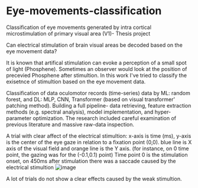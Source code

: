 # Eye-movements-classification
Classification of eye movements generated by intra cortical microstimulation of primary visual area (V1)- Thesis project

Can electrical stimulation of brain visual areas be decoded based on the eye movement data?

It is known that artifical stimulation can evoke a perception of a small spot of light (Phosphene). Sometimes an observer would look at the position of precevied Phosphene after stimultion. In this work I've tried to classify the exisetnce of stimultion based on the eye movement data.

Classification of data oculomotor records (time-series) data by ML: random forest, and DL: MLP, CNN, Transformer (based on visual transformer' patching method). 
Building a full pipeline- data retrieving, feature extraction methods (e.g. spectral analysis), model implementation, and hyper-parameter optimization.
The research included careful examination of previous literature and massive raw-data inspection.

A trial with clear affect of the electrical stimultion: 
x-axis is time (ms), y-axis is the center of the eye gaze in relation to a fixation point (0,0). blue line is X axis of the visual field and orange line is the Y axis. 
(for instance, on 0 time point, the gazing was for the (-0.1,0.1) point)
Time point 0 is the stimulation onset, on 450ms after stimulation there was a saccade caused by the electrical stimultion
![image](https://user-images.githubusercontent.com/62498821/155530543-7fb33fcd-9dc7-4491-b60a-b5117cf82b6b.png)

A lot of trials do not show a clear effects caused by the weak stimultion.


